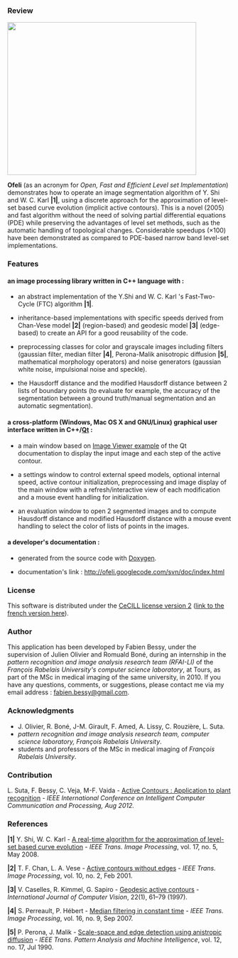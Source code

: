 


### Review ###

<a href='http://www.youtube.com/watch?feature=player_embedded&v=oxJ0WmNzooU' target='_blank'><img src='http://img.youtube.com/vi/oxJ0WmNzooU/0.jpg' width='425' height=344 /></a>

**Ofeli** (as an acronym for _Open, Fast and Efficient Level set Implementation_) demonstrates how to operate an image segmentation algorithm of Y. Shi and W. C. Karl **|1|**, using a discrete approach for the approximation
of level-set based curve evolution (implicit active contours). This is a novel (2005) and fast algorithm without the need of solving partial differential equations (PDE) while preserving the advantages of level set methods, such as the automatic handling of topological changes. Considerable speedups (×100) have been demonstrated as compared to PDE-based narrow band level-set implementations.


### Features ###



#### an image processing library written in C++ language with : ####

  * an abstract implementation of the Y.Shi and W. C. Karl 's Fast-Two-Cycle (FTC) algorithm **|1|**.

  * inheritance-based implementations with specific speeds derived from Chan-Vese model **|2|** (region-based) and  geodesic model **|3|** (edge-based) to create an API for a good reusability of the code.

  * preprocessing classes for color and grayscale images including filters (gaussian filter, median filter **|4|**, Perona-Malik anisotropic diffusion **|5|**, mathematical morphology operators) and noise generators (gaussian white noise, impulsional noise and speckle).

  * the Hausdorff distance and the modified Hausdorff distance between 2 lists of boundary points (to evaluate for example, the accuracy of the segmentation between a ground truth/manual segmentation and an automatic segmentation).


#### a cross-platform (Windows, Mac OS X and GNU/Linux) graphical user interface written in C++/[Qt](http://qt.nokia.com/products/) : ####

  * a main window based on [Image Viewer example](http://doc.qt.nokia.com/4.7/widgets-imageviewer.html) of the Qt documentation to display the input image and each step of the active contour.

  * a settings window to control external speed models, optional internal speed, active contour initialization, preprocessing and image display of the main window with a refresh/interactive view of each modification and a mouse event handling for initialization.

  * an evaluation window to open 2 segmented images and to compute Hausdorff distance and modified Hausdorff distance with a mouse event handling to select the color of lists of points in the images.


#### a developer's documentation : ####

  * generated from the source code with [Doxygen](http://www.stack.nl/~dimitri/doxygen/index.html).

  * documentation's link : http://ofeli.googlecode.com/svn/doc/index.html


### License ###

This software is distributed under the [CeCILL license version 2](http://www.cecill.info/licences/Licence_CeCILL_V2-en.html) ([link to the french version here](http://www.cecill.info/licences/Licence_CeCILL_V2-fr.html)).

### Author ###

This application has been developed by Fabien Bessy, under the supervision of Julien Olivier and Romuald Boné, during an internship in the _pattern recognition and image analysis research team (RFAI-LI)_ of the _François Rabelais University's computer science laboratory_, at Tours, as part of the MSc in medical imaging of the same university, in 2010. If you have any questions, comments, or suggestions, please contact me via my email address : fabien.bessy@gmail.com.

### Acknowledgments ###

  * J. Olivier, R. Boné, J-M. Girault, F. Amed, A. Lissy, C. Rouzière, L. Suta.
  * _pattern recognition and image analysis research team, computer science laboratory, François Rabelais University_.
  * students and professors of the MSc in medical imaging of _François Rabelais University_.

### Contribution ###

L. Suta, F. Bessy, C. Veja, M-F. Vaida - [Active Contours : Application to plant recognition](https://drive.google.com/file/d/1hyDgBYyrIPra6b60tRHwmC6nmxEcopvvFwpKOH3lLWNPODRIdNWpFEpwXrxY/view) - _IEEE International Conference on Intelligent Computer Communication and Processing, Aug 2012._

### References ###

**|1|** Y. Shi, W. C. Karl - [A real-time algorithm for the approximation of level-set based curve evolution](https://docs.google.com/viewer?a=v&pid=explorer&chrome=true&srcid=0Bzx5IoqehNE_MGIwYmUwYzctYTRkMC00ODMwLWI3YmUtNTFjYThlMTBkOTIy&hl=en&authkey=CPT1xeYN) - _IEEE Trans. Image Processing_, vol. 17, no. 5, May 2008.


**|2|** T. F. Chan, L. A. Vese -  [Active contours without edges](https://docs.google.com/viewer?a=v&pid=explorer&chrome=true&srcid=0Bzx5IoqehNE_NWY5ZGMyMmYtNzkwNi00NjI0LWE4ZGMtODllZTVmZWQ5NGRm&hl=en&authkey=CNfMkNEI) - _IEEE Trans. Image Processing_, vol. 10, no. 2, Feb 2001.

**|3|** V. Caselles, R. Kimmel, G. Sapiro - [Geodesic active contours](https://docs.google.com/viewer?a=v&pid=explorer&chrome=true&srcid=0Bzx5IoqehNE_ZWEzNzk2ZjgtNzlkMi00NDY0LTkzZjQtYWQ5N2EyNDA5NGE3&hl/edit?usp=sharing) - _International Journal of Computer Vision_, 22(1), 61–79 (1997).

**|4|** S. Perreault, P. Hébert - [Median filtering in constant time](https://docs.google.com/file/d/0Bzx5IoqehNE_Y3RsdnpVODFVcjA/edit?usp=sharing) - _IEEE Trans. Image Processing_, vol. 16, no. 9, Sep 2007.

**|5|** P. Perona, J. Malik - [Scale-space and edge detection using anistropic diffusion](https://docs.google.com/viewer?a=v&pid=explorer&chrome=true&srcid=0Bzx5IoqehNE_NmJmZWZkM2ItN2ZhZS00NjA4LTk3Y2UtNTNmYzkxYjFjNjU4&hl=en&authkey=CPDnxN8H) - _IEEE Trans. Pattern Analysis and Machine Intelligence_, vol. 12, no. 17, Jul 1990.